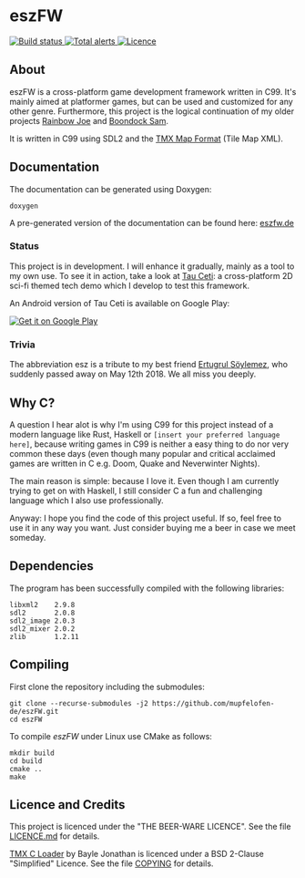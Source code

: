 # eszFW

<p>
<a href="https://ci.appveyor.com/project/mupfelofen-de/eszfw">
    <img src="https://ci.appveyor.com/api/projects/status/0t2yt05ngahfa5jr?svg=true" alt="Build status" />
</a>

<a href="https://lgtm.com/projects/g/mupfelofen-de/eszFW/alerts/">
   <img alt="Total alerts" src="https://img.shields.io/lgtm/alerts/g/mupfelofen-de/eszFW.svg?logo=lgtm?style=flat&logoWidth=18?svg=true" />
</a>

<a href="https://github.com/mupfelofen-de/eszFW/blob/master/LICENCE.md">
    <img src="https://img.shields.io/badge/licence-BEER--WARE-brightgreen?style=flat" alt="Licence" />
</a>
</p>

## About

eszFW is a cross-platform game development framework written in C99.
It's mainly aimed at platformer games, but can be used and customized
for any other genre.  Furthermore, this project is the logical
continuation of my older projects [Rainbow
Joe](https://github.com/mupfelofen-de/rainbow-joe) and [Boondock
Sam](https://github.com/mupfelofen-de/boondock-sam).

It is written in C99 using SDL2 and the [TMX Map
Format](http://doc.mapeditor.org/en/stable/reference/tmx-map-format/)
(Tile Map XML).

## Documentation

The documentation can be generated using Doxygen:
```
doxygen
```

A pre-generated version of the documentation can be found here:
[eszfw.de](https://eszfw.de)

### Status

This project is in development.  I will enhance it gradually, mainly as
a tool to my own use.  To see it in action, take a look at [Tau
Ceti](https://github.com/mupfelofen-de/TauCeti): a cross-platform 2D
sci-fi themed tech demo which I develop to test this framework.

An Android version of Tau Ceti is available on Google Play:

[![Get it on Google Play](https://play.google.com/intl/en_us/badges/images/generic/en_badge_web_generic.png)](https://play.google.com/store/apps/details?id=de.mupfelofen.TauCeti)

### Trivia

The abbreviation esz is a tribute to my best friend [Ertugrul
Söylemez](https://github.com/esoeylemez), who suddenly passed away on
May 12th 2018.  We all miss you deeply.

## Why C?

A question I hear alot is why I'm using C99 for this project instead of
a modern language like Rust, Haskell or `[insert your preferred language
here]`, because writing games in C99 is neither a easy thing to do nor
very common these days (even though many popular and critical acclaimed
games are written in C e.g. Doom, Quake and Neverwinter Nights).

The main reason is simple: because I love it.  Even though I am
currently trying to get on with Haskell, I still consider C a fun and
challenging language which I also use professionally.

Anyway: I hope you find the code of this project useful.  If so, feel
free to use it in any way you want. Just consider buying me a beer in
case we meet someday.

## Dependencies

The program has been successfully compiled with the following libraries:
```
libxml2    2.9.8
sdl2       2.0.8
sdl2_image 2.0.3
sdl2_mixer 2.0.2
zlib       1.2.11
```

## Compiling

First clone the repository including the submodules:
```
git clone --recurse-submodules -j2 https://github.com/mupfelofen-de/eszFW.git
cd eszFW
```

To compile _eszFW_ under Linux use CMake as follows:
```
mkdir build
cd build
cmake ..
make
```

## Licence and Credits

This project is licenced under the "THE BEER-WARE LICENCE".  See the
file [LICENCE.md](LICENCE.md) for details.

[TMX C Loader](https://github.com/baylej/tmx/) by Bayle Jonathan is
licenced under a BSD 2-Clause "Simplified" Licence.  See the file
[COPYING](https://raw.githubusercontent.com/baylej/tmx/master/COPYING)
for details.
